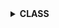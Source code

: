<details>
  <summary><strong> CLASS </strong></summary>



  

<details>
  <summary><strong> Giới thiệu chung </strong></summary>
Trong C++, từ khóa class được sử dụng để định nghĩa một lớp, là một cấu trúc dữ liệu tự định nghĩa có thể chứa dữ liệu và các hàm thành viên liên quan. Một lớp đại diện cho một mô hình hoặc đối tượng trong thế giới thực, giúp lập trình viên tổ chức và quản lý mã hiệu quả hơn thông qua nguyên lý hướng đối tượng.

Lớp là nền tảng của lập trình hướng đối tượng (OOP) trong C++. Thông qua lớp, các đặc điểm chính của OOP như đóng gói (**encapsulation**), kế thừa (**inheritance**), đa hình (**polymorphism**) và trừu tượng hóa (**abstraction**) được hiện thực hóa một cách rõ ràng.

![image](https://github.com/user-attachments/assets/ed249376-9971-48bf-9ec2-4f5a625c5053)

</details>




<details>
  <summary><strong> Phạm vi truy cập </strong></summary>

Phạm vi truy cập trong class là cách quy định mức độ truy cập của các thành viên (biến và hàm) trong một lớp, nhằm kiểm soát việc sử dụng và bảo vệ dữ liệu bên trong lớp khỏi truy cập không mong muốn. C++ cung cấp ba phạm vi truy cập chính:
+ public  (công khai)
+ private  (riêng tư)
+ protected  (được bảo vệ)

<details>
  <summary><strong> Phạm vi truy cập - public </strong></summary>
Các thành viên được khai báo public có thể được truy cập từ bất kỳ đâu trong chương trình, bao gồm cả bên ngoài lớp.

Thường được sử dụng cho các phương thức (hàm thành viên) mà người dùng lớp cần gọi.

Ta có chương trình như sau

```cpp
#include <iostream>
using namespace std;

class HinhChuNhat
{
    double chieuDai;    // property
    double chieuRong;   // property
};

int main()
{
    HinhChuNhat hinh1;
    hinh1.chieuDai = 10.0;
    hinh1.chieuRong = 5.0;
    cout << "Chieu dai: " << hinh1.chieuDai<< endl;
    return 0;
}
```

Nếu không có khai báo `public` thì khi ta cố truy cập các thuộc tính (biến) `chieuDai` và `chieuRong` thì chương trình sẽ báo lỗi

```
member "HinhChuNhat::chieuDai" (declared at line 6) is inaccessibleC/C++(265)
member "HinhChuNhat::chieuRong" (declared at line 7) is inaccessibleC/C++(265)
```

Điều đó có nghĩa là hai thuộc tính này không thể truy cập bên ngoài class được, đối với các thuộc tính (biến) và phương thức (hàm) mà ta muốn truy cập ở bên ngoài class ta sẽ cần sử dụng `public`

```cpp
#include <iostream>
using namespace std;

class HinhChuNhat
{
    public:
        double chieuDai;    // property
        double chieuRong;   // property
};

int main()
{
    HinhChuNhat hinh1;
    hinh1.chieuDai = 10.0;
    hinh1.chieuRong = 5.0;
    cout << "Chieu dai: " << hinh1.chieuDai<< endl;
    return 0;
}

```

```
Chieu dai: 10
```
</details>


<details>
  <summary><strong> Phạm vi truy cập - private </strong></summary>
Đây là mức truy cập mặc định nếu không khai báo rõ ràng.

Các thành viên private chỉ có thể được truy cập từ bên trong chính lớp đó.

Dữ liệu nhạy cảm hoặc nội bộ thường được khai báo là private để bảo vệ và chỉ được truy cập thông qua các phương thức công khai.

```cpp
#include <iostream>
using namespace std;

class HinhChuNhat
{
    private:
        double chieuDai = 5;
        double chieuRong = 10;
   
    public:

        // Hàm tính diện tích
        double tinhDienTich()
        {
            return chieuDai * chieuRong;
        }
};

int main()
{
    HinhChuNhat hinh1;
    cout << "Dien tich: " << hinh1.tinhDienTich() << '\n';
    return 0;
}

```

Hai thuộc tính trong class `HinhChuNhat` là `chieuDai` và `chieuRong` có phạm vi truy cập là `private`, điều đó có nghĩa là hai thuộc tính này không thể truy cập bên ngoài `class` được. Do đó ta sẽ truy cập chúng thông qua một phương thức có phạm vi truy cập là `public` ở đây là `tinhDienTich` và ta sẽ được kết quả như sau.

```
Dien tich: 50
```
</details>


<details>
  <summary><strong> Phạm vi truy cập - protected </strong></summary>
  
`protected` là một mức độ truy cập trung gian giữa private và public:

+  Giống như private: Các thành viên protected không thể truy cập từ bên ngoài class (tức là không thể truy cập qua đối tượng).

+  Giống như public: Các thành viên protected có thể được truy cập từ các lớp dẫn xuất (lớp con).

`protected` thường được dùng khi không muốn người dùng bên ngoài lớp truy cập trực tiếp, nhưng muốn cho phép các lớp con kế thừa sử dụng hoặc sửa đổi thuộc tính hoặc phương thức đó.

Chương trình mẫu:

```c
#include <iostream>
using namespace std;

class HinhChuNhat
{
    protected:
        double chieuDai = 5;
        double chieuRong = 10;
   
    public:
        // Hàm tính diện tích
        double tinhDienTich()
        {
            return chieuDai * chieuRong;
        }
};


class Display : public HinhChuNhat
{
    public:
        void display()
        {
            cout << "Chieu dai: " << chieuDai << "\n";
            cout << "Chieu rong: " << chieuRong <<"\n";
        }

};


int main()
{
    Display hinh1;
    hinh1.display();
    //cout << "Chieu dai: " << hinh1.chieuDai << "\n";      //  Không thể chạy do đây là protected
    //cout << "Chieu rong: " << hinh1.chieuRong <<"\n";     //  Không thể chạy do đây là protected
    return 0;
}
```

Kết quả đạt được

```
Chieu dai: 5
Chieu rong: 10
```

</details>



</details>



<details>
  <summary><strong> Constructor </strong></summary>

Constructor trong C++ là một phương thức đặc biệt của lớp, được tự động gọi khi một đối tượng (object) của lớp đó được tạo ra. Mục đích chính của constructor là khởi tạo giá trị ban đầu cho các thành viên dữ liệu của lớp.

Đặc điểm của constructor:
+ Có tên trùng với tên của lớp.

+ Không có kiểu trả về, kể cả `void`.

Ta có chương trình sau:

```cpp
#include <iostream>
using namespace std;

class HinhChuNhat
{
    public:
        double chieuDai;
        double chieuRong;
   
        HinhChuNhat(int _chieuDai = 10, int _chieuRong = 5)
        {
            chieuDai  = _chieuDai;
            chieuRong = _chieuRong;
        }

        // Hàm tính diện tích
        double tinhDienTich()
        {
            return chieuDai * chieuRong;
        }
};

int main()
{
    HinhChuNhat hinh1;
    cout << "Chieu dai: " << hinh1.chieuDai << '\n';
    cout << "Chieu rong: " << hinh1.chieuRong << '\n';
    cout << "Dien tich: " << hinh1.tinhDienTich() << '\n';
    return 0;
}
```

Ta có constructor được viết như sau

```cpp
        HinhChuNhat(int _chieuDai = 10, int _chieuRong = 5)
        {
            chieuDai  = _chieuDai;
            chieuRong = _chieuRong;
        }
```

Constructor được dùng để gán giá trị các thuộc tính và bản thân constructor cũng có tham số. Nếu ta gọi class mà không thay đổi tham số thì các thuộc tính sẽ mặc định sẽ được gán theo khai báo trong constructor 
`int _chieuDai = 10, int _chieuRong = 5`

Khi chạy chương trình:

```
Chieu dai: 10
Chieu rong: 5
Dien tich: 50
```

Giờ ta thử thay đổi các tham số khi gọi class:

```cpp
#include <iostream>
using namespace std;

class HinhChuNhat
{
    public:
        double chieuDai;
        double chieuRong;
   
        HinhChuNhat(int _chieuDai = 10, int _chieuRong = 5)
        {
            chieuDai  = _chieuDai;
            chieuRong = _chieuRong;
        }

        // Hàm tính diện tích
        double tinhDienTich()
        {
            return chieuDai * chieuRong;
        }
};

int main()
{
    HinhChuNhat hinh1(2,8);
    cout << "Chieu dai: " << hinh1.chieuDai << '\n';
    cout << "Chieu rong: " << hinh1.chieuRong << '\n';
    cout << "Dien tich: " << hinh1.tinhDienTich() << '\n';
    return 0;
}
```

Ta sẽ được kết quả tương ứng với những gì ta viết khi gọi class

```
Chieu dai: 2
Chieu rong: 8
Dien tich: 16
```

</details>



<details>
  <summary><strong> Destructor </strong></summary>
  
Destructor trong C++ là một phương thức đặc biệt của lớp, được **tự động gọi khi đối tượng bị hủy** – tức là khi nó thoát khỏi phạm vi hoạt động  hoặc được giải phóng.

Đặc điểm của destructor:

+  Có tên trùng với tên lớp, nhưng có thêm dấu ~ ở đầu.

+  Không có tham số và không có kiểu trả về.

+  Mỗi lớp chỉ có duy nhất một destructor, không thể nạp chồng.

+  Thường được sử dụng để xóa tất cả dữ liệu

+  Tự động gọi trước khi đối tượng được thu hồi.

Ta có chương trình sau:

```c
#include <iostream>
using namespace std;

class HinhChuNhat
{
    public:
        double chieuDai;
        double chieuRong;

        HinhChuNhat()
        {
            cout << "Constructor " << '\n';      
            chieuDai = 10;
            chieuRong = 9;
            display();
        }

        ~HinhChuNhat()
        {
            cout << "#####################" << '\n';
            cout << "Destructor " << '\n';
            chieuDai = 0;
            chieuRong = 0;
            display();
        }

        // Hàm tính diện tích
        double tinhDienTich()
        {
            return chieuDai * chieuRong;
        }

        void display()
        {   
            cout << "Chieu dai: " << chieuDai << '\n';
            cout << "Chieu rong: " << chieuRong << '\n';
            cout << "Dien tich: " << tinhDienTich() << '\n';
        }
};

int main()
{
    HinhChuNhat hinh1;
    return 0;
}
```

Chạy chương trình ta được:

```
Constructor 
Chieu dai: 10
Chieu rong: 9
Dien tich: 90
#####################
Destructor 
Chieu dai: 0
Chieu rong: 0
Dien tich: 0
```

Có thể thấy ban đầu constructor sẽ được gọi đầu tiên để khởi tạo các thuộc tính trong `class`. Khi kết thúc hàm `main` đồng nghĩa với kết thúc hoạt động `class` thì destructor sẽ được gọi để xóa hết các thuộc tính.
</details>



<details>
  <summary><strong> Static </strong></summary>


<details>
  <summary><strong> Static property </strong></summary>
  
Khi một thuộc tính (property) trong lớp được khai báo với từ khóa `static`, thì thuộc tính đó không thuộc về bất kỳ đối tượng cụ thể nào, mà **thuộc về chính lớp đó**. Điều này có nghĩa là tất cả các đối tượng của lớp sẽ **dùng chung một bản sao duy nhất** của thuộc tính này – tức là **dùng chung địa chỉ** trong bộ nhớ.

Đặc điểm của static property:

+  Được chia sẻ bởi tất cả các object của lớp.

+  Có thể được truy cập mà không cần tạo đối tượng, thông qua cú pháp ClassName::property.

+  Thường được dùng cho các biến đếm số lượng đối tượng, giá trị cấu hình chung, hoặc các hằng số dùng chung.

+  Bắt buộc phải khởi tạo toàn cục.

Ví dụ ta có một chương trình như sau:

```cpp
#include <iostream>
using namespace std;

class HinhChuNhat
{
    public:
        double chieuDai;
        double chieuRong;
        static int var;
};
   
int HinhChuNhat::var;

int main()
{
    HinhChuNhat hinh1;
    HinhChuNhat hinh2;
    HinhChuNhat hinh3;

    cout << "address of chieu dai: " << &hinh1.chieuDai << '\n';
    cout << "address of chieu dai: " << &hinh2.chieuDai << '\n';
    cout << "address of chieu dai: " << &hinh3.chieuDai << '\n';

    cout << "address of var: " << &hinh1.var << '\n';
    cout << "address of var: " << &hinh2.var << '\n';
    cout << "address of var: " << &hinh3.var << '\n';
    return 0;
}
```

Ta có ba thuộc tính `chieuDai`, `chieuRong`, `var` trong đó thuộc tính `var` là static property. Ta muốn thử kiểm tra địa chỉ của thuộc tính thường và static property, khi chạy chương trình ta được.

```cpp
address of chieu dai: 0x4c9a7ffca0
address of chieu dai: 0x4c9a7ffc90
address of chieu dai: 0x4c9a7ffc80
address of var: 0x7ff78f877030
address of var: 0x7ff78f877030
address of var: 0x7ff78f877030
```

Vậy mặc dù được gọi ở ba đối tượng khác nhau nhưng thuộc tính `var` vẫn chỉ có một địa chỉ.

</details>


<details>
  <summary><strong> Static method </strong></summary>
  
Khi một phương thức (method) trong lớp được khai báo với từ khóa `static`, phương thức đó có các đặc điểm sau:

Đặc điểm của static method:

+  Độc lập với đối tượng (object): static method không hoạt động trên một đối tượng cụ thể, tức là không có con trỏ this. Vì vậy, không thể truy cập trực tiếp các thuộc tính hay phương thức không-static trong class từ một static method.
+  Không cần tạo object để gọi: có thể gọi static method ngay cả khi chưa có bất kỳ đối tượng nào của lớp được tạo ra.
+  Truy cập thông qua tên lớp và toán tử ::  `ClassName::methodName();`
+  Chỉ có thể truy cập các thành phần static khác: static method có thể gọi các static method khác hoặc truy cập các static property bên trong cùng lớp hoặc từ lớp khác.

Ta có chương trình minh họa:

```cpp
#include <iostream>
using namespace std;

class HinhChuNhat
{
    public:
        double chieuDai;
        double chieuRong;
        static int var;
        static void display()
        {
            cout << "Day la static method va ta co var: " << var << '\n';
        }
};
   
int HinhChuNhat::var = 100;

int main()
{
    HinhChuNhat::display();
    return 0;
}
```

Như vậy mặc dù không khởi tạo bất kì đối tượng nào ta vẫn có thể gọi trực tiếp static method (phương thức `display`) mà phương thức này chỉ có thể truy cập duy nhất một thuộc tính `var` (static property).

```
Day la static method va ta co var: 100
```

</details>


</details>





<details>
  <summary><strong> Khai báo Class trong file header </strong></summary>

Đối với file header chúng ta khai báo như bình thường trong C, các phương thức trong `class` chúng ta chỉ khai báo tên chứ không viết chi tiết ra

```cpp
#include <iostream>
#include <string>

using namespace std;

class SinhVien
{
    public:
        int ID;         // property
        string name;    // property
        string lop;     // property
        void display(); // method
};
```

Đối với file source thì chúng ta sẽ khai báo chi tiết các hàm trong `class` bằng cú pháp 

`kiểu_trả_về  tên_class :: tên_hàm`

```cpp
#include <iostream>
#include <string>
#include “main.hpp”

using namespace std;

void SinhVien::display()
{
    cout << "MSSV: " << ID << endl;
    cout << "TEN: " << name << endl;
    cout << "LOP: " << lop << endl;
}

int main(int argc, char const *argv[])
{
    SinhVien sv; // sv được gọi là object
    sv.ID = 2010117;
    sv.name = "Anh";
    sv.lop = "DD20TD1";
    sv.display();  
    return 0;
}
```

</details>





</details>
